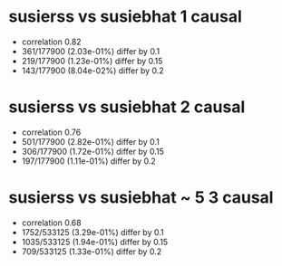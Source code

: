 # susierss vs susiebhat  1 causal

- correlation 0.82
- 361/177900 (2.03e-01%) differ by 0.1
- 219/177900 (1.23e-01%) differ by 0.15
- 143/177900 (8.04e-02%) differ by 0.2


# susierss vs susiebhat  2 causal

- correlation 0.76
- 501/177900 (2.82e-01%) differ by 0.1
- 306/177900 (1.72e-01%) differ by 0.15
- 197/177900 (1.11e-01%) differ by 0.2


# susierss vs susiebhat  ~ 5 3 causal

- correlation 0.68
- 1752/533125 (3.29e-01%) differ by 0.1
- 1035/533125 (1.94e-01%) differ by 0.15
- 709/533125 (1.33e-01%) differ by 0.2


